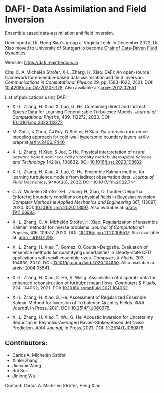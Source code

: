 DAFI - Data Assimilation and Field Inversion
============================================
Ensemble based data-assimilation and field inversion.

Developed at Dr. Heng Xiao's group at Virginia Tech. In December 2022, Dr. Xiao moved to University of Stuttgart to become [Chair of Data-Driven Fluid Dynamics](https://www.hengx.org/)

Website: https://dafi.readthedocs.io

Cite: C. A. Michelén Ströfer, X-L. Zhang, H. Xiao. DAFI: An open-source framework for ensemble-based data assimilation and field inversion. *Communications in Computational Physics* 29, pp. 1583-1622, 2021. DOI: [10.4208/cicp.OA-2020-0178](https://doi.org/10.4208/cicp.OA-2020-0178). Also available at: [arxiv: 2012.02651](https://arxiv.org/abs/2012.02651).

List of publications using DAFI:

- X.-L. Zhang,  H. Xiao, X. Luo, G. He. Combining Direct and Indirect Sparse Data for Learning Generalizable Turbulence Models. *Journal of Computational Physics*, 489, 112272, 2023. DOI: [10.1016/j.jcp.2023.112272](https://doi.org/10.1016/j.jcp.2023.112272)

- MI Zafar, X Zhou, CJ Roy, D Stelter, H Xiao. Data-driven turbulence modeling approach for cold-wall hypersonic boundary layers. arXiv preprint [arXiv:2406.17446](https://arxiv.org/abs/2406.17446)

- X.-L. Zhang, H Xiao, S Jee, G He. Physical interpretation of neural network-based nonlinear eddy viscosity models. *Aerospace Science and Technology* 142 (a), 108632. DOI: [10.1016/j.ast.2023.108632](https://doi.org/10.1016/j.ast.2023.108632)  

- X.-L. Zhang, H. Xiao, X. Luo, G. He. Ensemble Kalman method for learning turbulence models from indirect observation data. *Journal of Fluid Mechanics*, 949(A26), 2022. DOI: [10.1017/jfm.2022.744](https://doi.org/10.1017/jfm.2022.744)

- C. A. Michelén Ströfer, X-L. Zhang, H. Xiao, O. Coutier-Delgosha. Enforcing boundary conditions on physical fields in Bayesian inversion. *Computer Methods in Applied Mechanics and Engineering* 367, 113097, 2020. DOI: [10.1016/j.cma.2020.113097](https://doi.org/10.1016/j.cma.2020.113097). Also available at: [arxiv: 1911.06683](https://arxiv.org/abs/1911.06683).

- X.-L. Zhang, C. A. Michelén Ströfer, H. Xiao. Regularization of ensemble Kalman methods for inverse problems. *Journal of Computational Physics*, 416, 109517, 2020. DOI: [10.1016/j.jcp.2020.109517](https://doi.org/10.1016/j.jcp.2020.109517). Also available at: [arxiv: 1910.01292](https://arxiv.org/abs/1910.01292).

- X.-L. Zhang, H. Xiao, T. Gomez, O. Coutier-Delgosha. Evaluation of ensemble methods for quantifying uncertainties in steady-state CFD applications with small ensemble sizes. *Computers & Fluids*, 203, 104530, 2020. DOI: [10.1016/j.compfluid.2020.104530](https://doi.org/10.1016/j.compfluid.2020.104530). Also available at: [arxiv: 2004.05541](https://arxiv.org/abs/2004.05541).

- X.-L. Zhang, H. Xiao, G. He, S. Wang. Assimilation of disparate data for enhanced reconstruction of turbulent mean flows. *Computers & Fluids*, 224, 104962, 2021. DOI: [10.1016/j.compfluid.2021.104962](https://doi.org/10.1016/j.compfluid.2021.104962).

- X.-L. Zhang, H. Xiao, G. He. Assessment of Regularized Ensemble Kalman Method for Inversion of Turbulence Quantity Fields. *AIAA Journal*, In Press, 2021. DOI: [10.2514/1.J060976](https://doi.org/10.2514/1.J060976).

- X.-L. Zhang, H. Xiao, T. Wu, G. He. Acoustic Inversion for Uncertainty Reduction in Reynolds-Averaged Navier–Stokes-Based Jet Noise Prediction. *AIAA Journal*, In Press, 2021. DOI: [10.2514/1.J060876](https://doi.org/10.2514/1.J060876).

Contributors:
-------------
* Carlos A. Michelén Ströfer
* Xinlei Zhang
* Jianxun Wang
* Rui Sun
* Jinlong Wu

Contact: Carlos A. Michelén Ströfer; Heng Xiao
